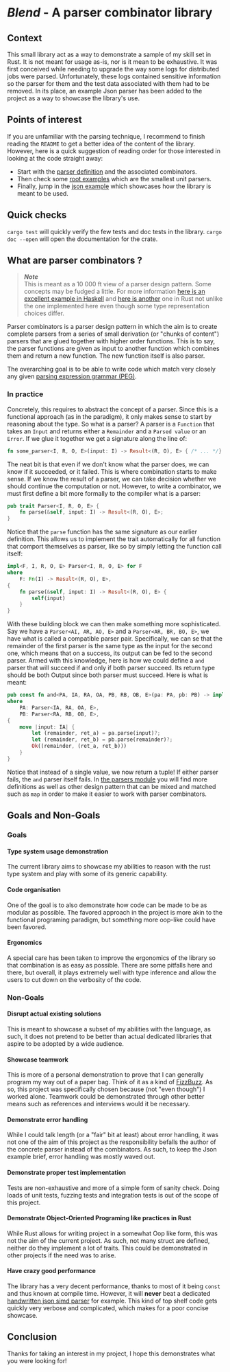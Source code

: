 # ***Blend*** - A parser combinator library

## Context 
This small library act as a way to demonstrate a sample of my skill set in Rust. It is not meant for
usage as-is, nor is it mean to be exhaustive. It was first conceived while needing to upgrade the way 
some logs for distributed jobs were parsed. Unfortunately, these logs contained sensitive information 
so the parser for them and the test data associated with them had to be removed. In its place, an example 
Json parser has been added to the project as a way to showcase the library's use. 

## Points of interest
If you are unfamiliar with the parsing technique, I recommend to finish reading the `README` to get a
better idea of the content of the library. However, here is a quick suggestion of reading order for 
those interested in looking at the code straight away:
- Start with the [parser definition](src/parsers/mod.rs) and the associated combinators.
- Then check some [root examples](src/parsers/base_parsers.rs) which are the smallest unit parsers.
- Finally, jump in the [json example](src/json/parser.rs) which showcases how the library is meant to 
be used.

## Quick checks
`cargo test` will quickly verify the few tests and doc tests in the library. `cargo doc --open` will
open the documentation for the crate.

## What are parser combinators ?
> ***Note*** \
> This is meant as a 10 000 ft view of a parser design pattern. Some concepts may be fudged a little. 
> For more information [here is an excellent example in Haskell](https://hasura.io/blog/parser-combinators-walkthrough/) 
> and [here is another](https://bodil.lol/parser-combinators/) one in Rust not unlike the one implemented 
> here even though some type representation choices differ.

Parser combinators is a parser design pattern in which the aim is to create complete parsers from a 
series of small derivation (or "chunks of content") parsers that are glued together with higher order functions.
This is to say, the parser functions are given as input to another function which combines them and return
a new function. The new function itself is also parser.

The overarching goal is to be able to write code which match very closely any given
[parsing expression grammar (PEG)](https://en.wikipedia.org/wiki/Parsing_expression_grammar).

### In practice

Concretely, this requires to abstract the concept of a parser. Since this is a functional approach
(as in the paradigm), it only makes sense to start by reasoning about the type. So what is a parser?
A parser is a `Function` that takes an `Input` and returns either a `Remainder` and a `Parsed value` 
or an `Error`. If we glue it together we get a signature along the line of:

```rust
fn some_parser<I, R, O, E>(input: I) -> Result<(R, O), E> { /* ... */}
```

The neat bit is that even if we don't know what the parser does, we can know if it succeeded, or 
it failed. This is where combination starts to make sense. If we know the result of a parser, we can
take decision whether we should continue the computation or not. However, to write a combinator, we 
must first define a bit more formally to the compiler what is a parser: 

```rust
pub trait Parser<I, R, O, E> {
    fn parse(&self, input: I) -> Result<(R, O), E>;
}
```

Notice that the `parse` function has the same signature as our earlier definition. This allows us 
to implement the trait automatically for all function that comport themselves as parser, like so
by simply letting the function call itself:

```rust
impl<F, I, R, O, E> Parser<I, R, O, E> for F
where
    F: Fn(I) -> Result<(R, O), E>,
{
    fn parse(&self, input: I) -> Result<(R, O), E> {
        self(input)
    }
}
```

With these building block we can then make something more sophisticated. Say we have a 
`Parser<AI, AR, AO, E>` and a `Parser<AR, BR, BO, E>`, we have what is called a compatible parser pair.
Specifically, we can se that the remainder of the first parser is the same type as the input for the 
second one, which means that on a success, its output can be fed to the second parser. Armed with this 
knowledge, here is how we could define a `and` parser that will succeed if and only if both parser succeed.
Its return type should be both Output since both parser must succeed. Here is what is meant:

```rust
pub const fn and<PA, IA, RA, OA, PB, RB, OB, E>(pa: PA, pb: PB) -> impl Parser<IA, RB, (OA, OB), E>
where
    PA: Parser<IA, RA, OA, E>,
    PB: Parser<RA, RB, OB, E>,
{
    move |input: IA| {
        let (remainder, ret_a) = pa.parse(input)?;
        let (remainder, ret_b) = pb.parse(remainder)?;
        Ok((remainder, (ret_a, ret_b)))
    }
}
```

Notice that instead of a single value, we now return a tuple! If either parser fails, the `and` parser 
itself fails. In [the parsers module](src/parsers/mod.rs) you will find more definitions as well as other
design pattern that can be mixed and matched such as `map` in order to make it easier to work with parser
combinators.


## Goals and Non-Goals
### Goals
#### Type system usage demonstration
The current library aims to showcase my abilities to reason with the rust type system and play with some 
of its generic capability.

#### Code organisation
One of the goal is to also demonstrate how code can be made to be as modular as possible. The favored 
approach in the project is more akin to the functional programing paradigm, but something more oop-like
could have been favored.

#### Ergonomics
A special care has been taken to improve the ergonomics of the library so that combination is as easy as
possible. There are some pitfalls here and there, but overall, it plays extremely well with type inference
and allow the users to cut down on the verbosity of the code.

### Non-Goals
#### Disrupt actual existing solutions
This is meant to showcase a subset of my abilities with the language, as such, it does not pretend to be
better than actual dedicated libraries that aspire to be adopted by a wide audience.

#### Showcase teamwork
This is more of a personal demonstration to prove that I can generally program my way out of a paper bag.
Think of it as a kind of [FizzBuzz](https://en.wikipedia.org/wiki/Fizz_buzz). As so, this project was 
specifically chosen because (not "even though") I worked alone. Teamwork could be demonstrated through other 
better means such as references and interviews would it be necessary.

#### Demonstrate error handling
While I could talk length (or a "fair" bit at least) about error handling, it was not one of the aim of this
project as the responsibility befalls the author of the concrete parser instead of the combinators. As such,
to keep the Json example brief, error handling was mostly waved out.

#### Demonstrate proper test implementation
Tests are non-exhaustive and more of a simple form of sanity check. Doing loads of unit tests, fuzzing tests
and integration tests is out of the scope of this project.

#### Demonstrate Object-Oriented Programing like practices in Rust
While Rust allows for writing project in a somewhat Oop like form, this was not the aim of the current project.
As such, not many struct are defined, neither do they implement a lot of traits. This could be demonstrated
in other projects if the need was to arise. 

#### Have crazy good performance
The library has a very decent performance, thanks to most of it being `const` and thus known at compile time. 
However, it will **never** beat a dedicated 
[handwritten json simd parser](https://github.com/simdjson/simdjson#performance-results) for example.
This kind of top shelf code gets quickly very verbose and complicated, which makes for a poor concise showcase.

## Conclusion
Thanks for taking an interest in my project, I hope this demonstrates what you were looking for!
